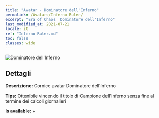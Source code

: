 ```yaml
---
title: "Avatar - Dominatore dell'Inferno"
permalink: /Avatars/Inferno Ruler/
excerpt: "Era of Chaos  Dominatore dell'Inferno"
last_modified_at: 2021-07-21
locale: it
ref: "Inferno Ruler.md"
toc: false
classes: wide
---
```

 ![Dominatore dell'Inferno](/images/a/avatarFrame_58.png)

## Dettagli

 **Descrizione:** Cornice avatar Dominatore dell'Inferno 

 **Tips:** Ottenibile vincendo il titolo di Campione dell'Inferno senza fine al termine dei calcoli giornalieri 

 **Is available:**  + 

